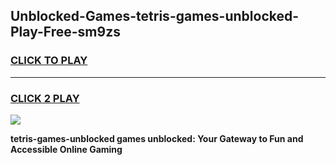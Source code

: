
## Unblocked-Games-tetris-games-unblocked-Play-Free-sm9zs
<h3>
<a href="https://premium76.site?title=tetris-games-unblocked&ref=18A1">CLICK TO PLAY</a></h3>
<hr>

<h3>
<a href="https://premium76.site?title=tetris-games-unblocked&ref=18A1">CLICK 2 PLAY</a>
  
</h3>

<a href="https://premium76.site?title=tetris-games-unblocked&ref=18A1"><img src="https://clearcache.store/games.png"></a>


**tetris-games-unblocked games unblocked: Your Gateway to Fun and Accessible Online Gaming**
